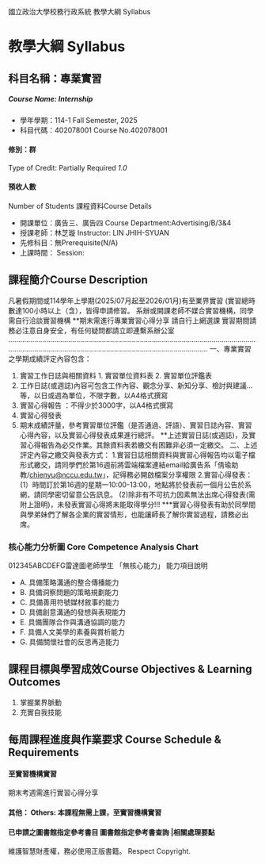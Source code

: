 國立政治大學校務行政系統 教學大綱 Syllabus
# 教學大綱 Syllabus
##  科目名稱：專業實習
#####  Course Name: Internship
  * 學年學期：114-1 Fall Semester, 2025 
  * 科目代碼：402078001 Course No.402078001
#### 修別：群
Type of Credit: Partially Required 
_1.0_
#### 預收人數
Number of Students
課程資料Course Details
  * 開課單位：廣告三、廣告四 Course Department:Advertising/B/3&4 
  * 授課老師：林芝璇 Instructor: LIN JHIH-SYUAN 
  * 先修科目：無Prerequisite(N/A)
  * 上課時間： Session: 
##  課程簡介Course Description
凡暑假期間或114學年上學期(2025/07月起至2026/01月)有至業界實習 (實習總時數達100小時以上（含），皆得申請修習。
系辦或開課老師不媒合實習機構，同學需自行洽談實習機構
**期末需進行專業實習心得分享
請自行上網選課
實習期間請務必注意自身安全，有任何疑問都請立即連繫系辦公室
................................................................................................................................................................................................................................
一、專業實習之學期成績評定內容包含：
  1. 實習工作日誌與相關資料 
    1. 實習單位資料表
    2. 實習單位評鑑表
  2. 工作日誌(或週誌)內容可包含工作內容、觀念分享、新知分享、檢討與建議…等，以日或週為單位，不限字數，以A4格式撰寫
  3. 實習心得報告 ：不得少於3000字，以A4格式撰寫
  4. 實習心得發表
  5. 期末成績評量，參考實習單位評鑑（是否通過、評語）、實習日誌內容、實習心得內容，以及實習心得發表成果進行總評。
**上述實習日誌(或週誌)，及實習心得報告為必交作業。其餘資料表若繳交有困難非必須一定繳交。
二、上述評定內容之繳交與發表方式：
1.實習日誌相關資料與實習心得報告均以電子檔形式繳交，請同學們於第16週前將雲端檔案連結email給廣告系「倩瑜助教/chienyu@nccu.edu.tw」，記得務必開啟檔案分享權限
2.實習心得發表：
(1）時間訂於第16週的星期一10:00-13:00，地點將於發表前一個月公告於系網，請同學密切留意公告訊息。
(2)除非有不可抗力因素無法出席心得發表(需附上證明)，未發表實習心得將未能取得學分!!!
***實習心得發表有助於同學間與學弟妹們了解各企業的實習情形，也能讓師長了解你實習過程，請務必出席。
###  核心能力分析圖 Core Competence Analysis Chart
012345ABCDEFG雷達圖老師學生
「無核心能力」 
能力項目說明
  * A. 具備策略溝通的整合傳播能力
  * B. 具備洞察問題的策略規劃能力
  * C. 具備善用符號媒材敘事的能力
  * D. 具備創意溝通的發想與表現能力
  * E. 具備團隊合作與溝通協調的能力
  * F. 具備人文美學的素養與賞析能力
  * G. 具備關懷社會的反思再造能力
##  課程目標與學習成效Course Objectives & Learning Outcomes 
1. 掌握業界脈動
2. 充實自我技能
##  每周課程進度與作業要求 Course Schedule & Requirements
#### 至實習機構實習
期末考週需進行實習心得分享
####  其他： Others: 本課程無需上課，至實習機構實習 
####  已申請之圖書館指定參考書目  圖書館指定參考書查詢 |相關處理要點
維護智慧財產權，務必使用正版書籍。 Respect Copyright.